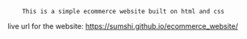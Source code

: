 		This is a simple ecommerce website built on html and css
live url for the website:
		https://sumshi.github.io/ecommerce_website/

